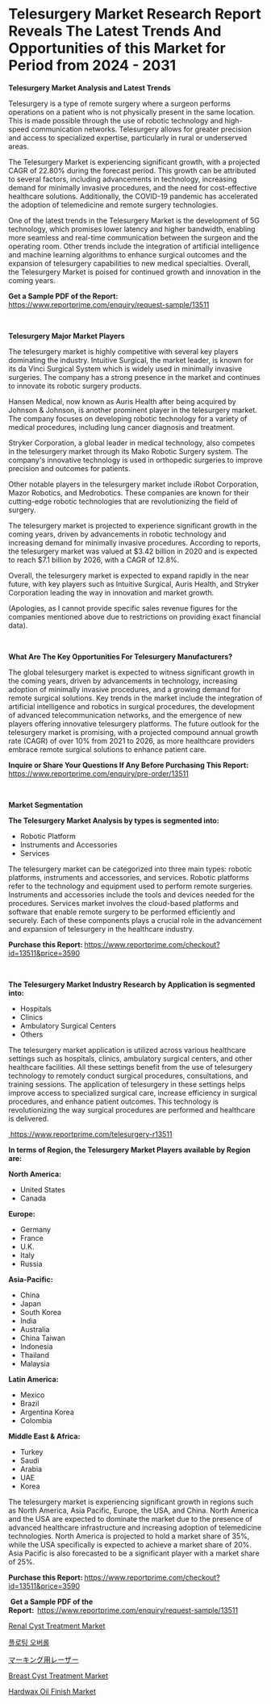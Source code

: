 <p><h1>Telesurgery Market Research Report Reveals The Latest Trends And Opportunities of this Market for Period from 2024 - 2031</h1></p><p><strong>Telesurgery Market Analysis and Latest Trends</strong></p>
<p><p>Telesurgery is a type of remote surgery where a surgeon performs operations on a patient who is not physically present in the same location. This is made possible through the use of robotic technology and high-speed communication networks. Telesurgery allows for greater precision and access to specialized expertise, particularly in rural or underserved areas.</p><p>The Telesurgery Market is experiencing significant growth, with a projected CAGR of 22.80% during the forecast period. This growth can be attributed to several factors, including advancements in technology, increasing demand for minimally invasive procedures, and the need for cost-effective healthcare solutions. Additionally, the COVID-19 pandemic has accelerated the adoption of telemedicine and remote surgery technologies.</p><p>One of the latest trends in the Telesurgery Market is the development of 5G technology, which promises lower latency and higher bandwidth, enabling more seamless and real-time communication between the surgeon and the operating room. Other trends include the integration of artificial intelligence and machine learning algorithms to enhance surgical outcomes and the expansion of telesurgery capabilities to new medical specialties. Overall, the Telesurgery Market is poised for continued growth and innovation in the coming years.</p></p>
<p><strong>Get a Sample PDF of the Report:&nbsp;</strong> <a href="https://www.reportprime.com/enquiry/request-sample/13511">https://www.reportprime.com/enquiry/request-sample/13511</a></p>
<p>&nbsp;</p>
<p><strong>Telesurgery Major Market Players</strong></p>
<p><p>The telesurgery market is highly competitive with several key players dominating the industry. Intuitive Surgical, the market leader, is known for its da Vinci Surgical System which is widely used in minimally invasive surgeries. The company has a strong presence in the market and continues to innovate its robotic surgery products.</p><p>Hansen Medical, now known as Auris Health after being acquired by Johnson & Johnson, is another prominent player in the telesurgery market. The company focuses on developing robotic technology for a variety of medical procedures, including lung cancer diagnosis and treatment.</p><p>Stryker Corporation, a global leader in medical technology, also competes in the telesurgery market through its Mako Robotic Surgery system. The company's innovative technology is used in orthopedic surgeries to improve precision and outcomes for patients.</p><p>Other notable players in the telesurgery market include iRobot Corporation, Mazor Robotics, and Medrobotics. These companies are known for their cutting-edge robotic technologies that are revolutionizing the field of surgery.</p><p>The telesurgery market is projected to experience significant growth in the coming years, driven by advancements in robotic technology and increasing demand for minimally invasive procedures. According to reports, the telesurgery market was valued at $3.42 billion in 2020 and is expected to reach $7.1 billion by 2026, with a CAGR of 12.8%.</p><p>Overall, the telesurgery market is expected to expand rapidly in the near future, with key players such as Intuitive Surgical, Auris Health, and Stryker Corporation leading the way in innovation and market growth. </p><p>(Apologies, as I cannot provide specific sales revenue figures for the companies mentioned above due to restrictions on providing exact financial data).</p></p>
<p>&nbsp;</p>
<p><strong>What Are The Key Opportunities For Telesurgery Manufacturers?</strong></p>
<p><p>The global telesurgery market is expected to witness significant growth in the coming years, driven by advancements in technology, increasing adoption of minimally invasive procedures, and a growing demand for remote surgical solutions. Key trends in the market include the integration of artificial intelligence and robotics in surgical procedures, the development of advanced telecommunication networks, and the emergence of new players offering innovative telesurgery platforms. The future outlook for the telesurgery market is promising, with a projected compound annual growth rate (CAGR) of over 10% from 2021 to 2026, as more healthcare providers embrace remote surgical solutions to enhance patient care.</p></p>
<p><strong>Inquire or Share Your Questions If Any Before Purchasing This Report:</strong> <a href="https://www.reportprime.com/enquiry/pre-order/13511">https://www.reportprime.com/enquiry/pre-order/13511</a></p>
<p>&nbsp;</p>
<p><strong>Market Segmentation</strong></p>
<p><strong>The Telesurgery Market Analysis by types is segmented into:</strong></p>
<p><ul><li>Robotic Platform</li><li>Instruments and Accessories</li><li>Services</li></ul></p>
<p><p>The telesurgery market can be categorized into three main types: robotic platforms, instruments and accessories, and services. Robotic platforms refer to the technology and equipment used to perform remote surgeries. Instruments and accessories include the tools and devices needed for the procedures. Services market involves the cloud-based platforms and software that enable remote surgery to be performed efficiently and securely. Each of these components plays a crucial role in the advancement and expansion of telesurgery in the healthcare industry.</p></p>
<p><strong>Purchase this Report:&nbsp;</strong><a href="https://www.reportprime.com/checkout?id=13511&price=3590">https://www.reportprime.com/checkout?id=13511&price=3590</a></p>
<p>&nbsp;</p>
<p><strong>The Telesurgery Market Industry Research by Application is segmented into:</strong></p>
<p><ul><li>Hospitals</li><li>Clinics</li><li>Ambulatory Surgical Centers</li><li>Others</li></ul></p>
<p><p>The telesurgery market application is utilized across various healthcare settings such as hospitals, clinics, ambulatory surgical centers, and other healthcare facilities. All these settings benefit from the use of telesurgery technology to remotely conduct surgical procedures, consultations, and training sessions. The application of telesurgery in these settings helps improve access to specialized surgical care, increase efficiency in surgical procedures, and enhance patient outcomes. This technology is revolutionizing the way surgical procedures are performed and healthcare is delivered.</p></p>
<p><a href="https://www.reportprime.com/telesurgery-r13511">&nbsp;https://www.reportprime.com/telesurgery-r13511</a></p>
<p><strong>In terms of Region, the Telesurgery Market Players available by Region are:</strong></p>
<p>
    <p> <strong> North America: </strong>
        <ul>
            <li>United States</li>
            <li>Canada</li>
        </ul>
        </p> 
    <p> <strong> Europe: </strong>
        <ul>
            <li>Germany</li>
            <li>France</li>
            <li>U.K.</li>
            <li>Italy</li>
            <li>Russia</li>
        </ul>
        </p> 
    <p> <strong> Asia-Pacific: </strong>
        <ul>
            <li>China</li>
            <li>Japan</li>
            <li>South Korea</li>
            <li>India</li>
            <li>Australia</li>
            <li>China Taiwan</li>
            <li>Indonesia</li>
            <li>Thailand</li>
            <li>Malaysia</li>
        </ul>
        </p> 
    <p> <strong> Latin America: </strong>
        <ul>
            <li>Mexico</li>
            <li>Brazil</li>
            <li>Argentina Korea</li>
            <li>Colombia</li>
        </ul>
        </p> 
    <p> <strong> Middle East & Africa: </strong>
        <ul>
            <li>Turkey</li>
            <li>Saudi</li>
            <li>Arabia</li>
            <li>UAE</li>
            <li>Korea</li>
        </ul>
    </p>
    </p>
<p><p>The telesurgery market is experiencing significant growth in regions such as North America, Asia Pacific, Europe, the USA, and China. North America and the USA are expected to dominate the market due to the presence of advanced healthcare infrastructure and increasing adoption of telemedicine technologies. North America is projected to hold a market share of 35%, while the USA specifically is expected to achieve a market share of 20%. Asia Pacific is also forecasted to be a significant player with a market share of 25%.</p></p>
<p><strong>Purchase this Report: </strong><a href="https://www.reportprime.com/checkout?id=13511&price=3590">https://www.reportprime.com/checkout?id=13511&price=3590</a></p>
<p>&nbsp;<strong>Get a Sample PDF of the Report:&nbsp;&nbsp;</strong><a href="https://www.reportprime.com/enquiry/request-sample/13511">https://www.reportprime.com/enquiry/request-sample/13511</a></p>
<p><strong></strong></p>
<p><p><a href="https://github.com/mahnoor2003/Market-Research-Report-List-4/blob/main/renal-cyst-treatment-market.md">Renal Cyst Treatment Market</a></p><p><a href="https://github.com/vskv4779xr1/Market-Research-Report-List-1/blob/main/776308822569.md">플로팅 오버롤</a></p><p><a href="https://github.com/EmoryYundt1935/Market-Research-Report-List-1/blob/main/437091024542.md">マーキング用レーザー</a></p><p><a href="https://github.com/juancolorado15/Market-Research-Report-List-2/blob/main/breast-cyst-treatment-market.md">Breast Cyst Treatment Market</a></p><p><a href="https://issuu.com/reportprime-2/docs/hardwax-oil-finish-market-size-2030.pptx">Hardwax Oil Finish Market</a></p></p>